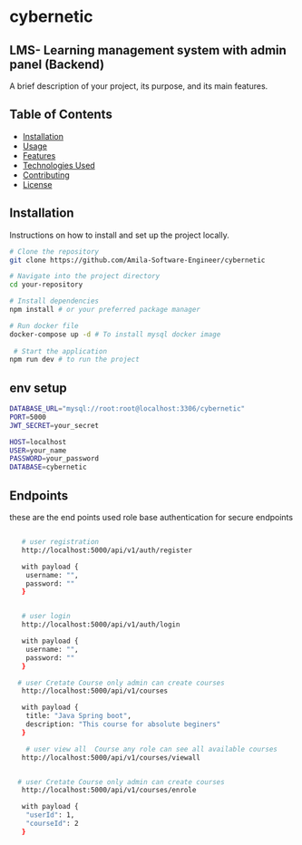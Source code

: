 # cybernetic
## LMS- Learning management system with admin panel (Backend) 

A brief description of your project, its purpose, and its main features.

## Table of Contents

- [Installation](#installation)
- [Usage](#usage)
- [Features](#features)
- [Technologies Used](#technologies-used)
- [Contributing](#contributing)
- [License](#license)

## Installation

Instructions on how to install and set up the project locally.

```bash
# Clone the repository
git clone https://github.com/Amila-Software-Engineer/cybernetic

# Navigate into the project directory
cd your-repository

# Install dependencies
npm install # or your preferred package manager

# Run docker file 
docker-compose up -d # To install mysql docker image
 
 # Start the application
npm run dev # to run the project

```

## env setup
```bash
DATABASE_URL="mysql://root:root@localhost:3306/cybernetic"
PORT=5000
JWT_SECRET=your_secret

HOST=localhost
USER=your_name
PASSWORD=your_password
DATABASE=cybernetic
```

## Endpoints
these are the end points used role base authentication for secure endpoints
```bash

   # user registration
   http://localhost:5000/api/v1/auth/register

   with payload {
    username: "",
    password: ""
   }


   # user login
   http://localhost:5000/api/v1/auth/login

   with payload {
    username: "",
    password: ""
   }

  # user Cretate Course only admin can create courses
   http://localhost:5000/api/v1/courses

   with payload {
    title: "Java Spring boot",
    description: "This course for absolute beginers"
   }

    # user view all  Course any role can see all available courses
   http://localhost:5000/api/v1/courses/viewall


  # user Cretate Course only admin can create courses
   http://localhost:5000/api/v1/courses/enrole

   with payload {
    "userId": 1,   
    "courseId": 2  
   }
   

```